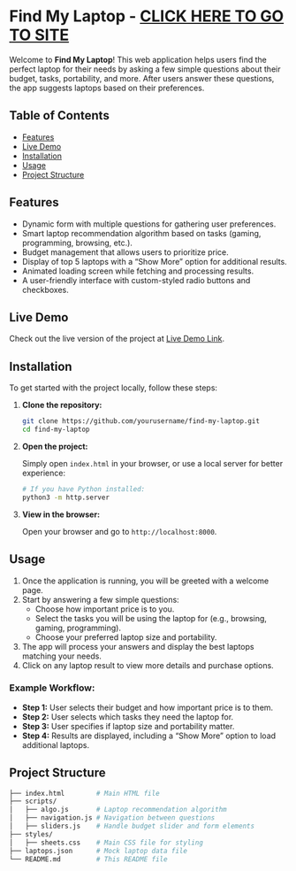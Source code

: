 # Find My Laptop - [CLICK HERE TO GO TO SITE](https://toplaptop.net)

Welcome to **Find My Laptop**! This web application helps users find the perfect laptop for their needs by asking a few simple questions about their budget, tasks, portability, and more. After users answer these questions, the app suggests laptops based on their preferences.

## Table of Contents

- [Features](#features)
- [Live Demo](#live-demo)
- [Installation](#installation)
- [Usage](#usage)
- [Project Structure](#project-structure)

## Features

- Dynamic form with multiple questions for gathering user preferences.
- Smart laptop recommendation algorithm based on tasks (gaming, programming, browsing, etc.).
- Budget management that allows users to prioritize price.
- Display of top 5 laptops with a “Show More” option for additional results.
- Animated loading screen while fetching and processing results.
- A user-friendly interface with custom-styled radio buttons and checkboxes.

## Live Demo

Check out the live version of the project at [Live Demo Link](toplaptop.net).

## Installation

To get started with the project locally, follow these steps:

1. **Clone the repository:**

    ```bash
    git clone https://github.com/yourusername/find-my-laptop.git
    cd find-my-laptop
    ```

2. **Open the project:**

    Simply open `index.html` in your browser, or use a local server for better experience:

    ```bash
    # If you have Python installed:
    python3 -m http.server
    ```

3. **View in the browser:**

    Open your browser and go to `http://localhost:8000`.

## Usage

1. Once the application is running, you will be greeted with a welcome page.
2. Start by answering a few simple questions:
   - Choose how important price is to you.
   - Select the tasks you will be using the laptop for (e.g., browsing, gaming, programming).
   - Choose your preferred laptop size and portability.
3. The app will process your answers and display the best laptops matching your needs.
4. Click on any laptop result to view more details and purchase options.

### Example Workflow:

- **Step 1:** User selects their budget and how important price is to them.
- **Step 2:** User selects which tasks they need the laptop for.
- **Step 3:** User specifies if laptop size and portability matter.
- **Step 4:** Results are displayed, including a “Show More” option to load additional laptops.

## Project Structure

```bash
├── index.html        # Main HTML file
├── scripts/
│   ├── algo.js       # Laptop recommendation algorithm
│   ├── navigation.js # Navigation between questions
│   ├── sliders.js    # Handle budget slider and form elements
├── styles/
│   ├── sheets.css    # Main CSS file for styling
├── laptops.json      # Mock laptop data file
└── README.md         # This README file
